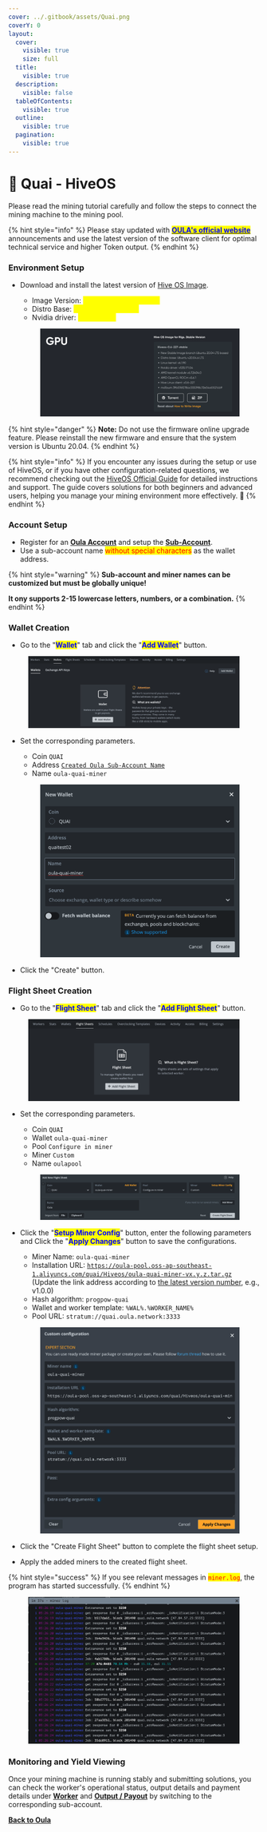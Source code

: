 ```yaml
---
cover: ../.gitbook/assets/Quai.png
coverY: 0
layout:
  cover:
    visible: true
    size: full
  title:
    visible: true
  description:
    visible: false
  tableOfContents:
    visible: true
  outline:
    visible: true
  pagination:
    visible: true
---
```


# 🤖 Quai - HiveOS

Please read the mining tutorial carefully and follow the steps to connect the mining machine to the mining pool.

{% hint style="info" %}
Please stay updated with [<mark style="color:blue;">**OULA's official website**</mark>](https://oula.network/en) announcements and use the latest version of the software client for optimal technical service and higher Token output.
{% endhint %}

### **Environment Setup**

*   Download and install the latest version of [Hive OS Image](https://hiveon.com/install/).&#x20;

    * Image Version: <mark style="color:yellow;">HiveOS-0.6-227-stable</mark>&#x20;
    * Distro Base: <mark style="color:yellow;">Ubuntu 20.04.6 LTS</mark>
    * Nvidia driver: <mark style="color:yellow;">v535.171.04</mark>

    <figure><img src="../.gitbook/assets/image (1) (1) (1).png" alt=""><figcaption></figcaption></figure>

{% hint style="danger" %}
**Note:** Do not use the firmware online upgrade feature. Please reinstall the new firmware and ensure that the system version is Ubuntu 20.04.
{% endhint %}

{% hint style="info" %}
If you encounter any issues during the setup or use of HiveOS, or if you have other configuration-related questions, we recommend checking out the [HiveOS Official Guide](https://hiveon.com/knowledge-base/guides/) for detailed instructions and support. The guide covers solutions for both beginners and advanced users, helping you manage your mining environment more effectively. 📘
{% endhint %}

### **Account Setup**

* Register for an [**Oula Account**](https://oula.network/en/register) and setup the [**Sub-Account**](https://oula.network/en/pool/manager?tab=subAccount).
* Use a sub-account name <mark style="color:red;">without special characters</mark> as the wallet address.

{% hint style="warning" %}
**Sub-account and miner names can be customized but must be globally unique!**&#x20;

**It ony supports 2-15 lowercase letters, numbers, or a combination.**
{% endhint %}

### &#x20;Wallet Creation

* Go to the "<mark style="color:blue;">**Wallet**</mark>" tab and click the "<mark style="color:blue;">**Add Wallet**</mark>" button.

<figure><img src="../.gitbook/assets/image (3).png" alt=""><figcaption></figcaption></figure>

*   Set the corresponding parameters.

    * Coin `QUAI`
    * Address [`Created Oula Sub-Account Name`](https://oula.network/en/pool/manager?tab=subAccount)
    * Name `oula-quai-miner`

    <figure><img src="../.gitbook/assets/image (19).png" alt=""><figcaption></figcaption></figure>
* Click the "Create" button.

### Flight Sheet Creation

* Go to the "<mark style="color:blue;">**Flight Sheet**</mark>" tab and click the "<mark style="color:blue;">**Add Flight Sheet**</mark>" button.

<figure><img src="../.gitbook/assets/image (5).png" alt=""><figcaption></figcaption></figure>

*   Set the corresponding parameters.

    * Coin `QUAI`
    * Wallet `oula-quai-miner`
    * Pool `Configure in miner`
    * Miner `Custom`
    * Name `oulapool`

    <figure><img src="../.gitbook/assets/image (20).png" alt=""><figcaption></figcaption></figure>
*   Click the "<mark style="color:blue;">**Setup Miner Config**</mark>" button, enter the following parameters and Click the "<mark style="color:blue;">**Apply Changes**</mark>" button to save the configurations.

    * Miner Name: `oula-quai-miner`
    * Installation URL: [`https://oula-pool.oss-ap-southeast-1.aliyuncs.com/quai/Hiveos/oula-quai-miner-vx.y.z.tar.gz`](https://oula-pool.oss-ap-southeast-1.aliyuncs.com/quai/Hiveos/oula-quai-miner-vx.y.z.tar.gz)\
      (Update the link address according to [the latest version number](https://app.gitbook.com/s/yseWjqJcypCcEst0oC22/), e.g., v1.0.0)
    * Hash algorithm: `progpow-quai`
    * Wallet and worker template: `%WAL%.%WORKER_NAME%`
    * Pool URL: `stratum://quai.oula.network:3333`

    <figure><img src="../.gitbook/assets/image (21).png" alt=""><figcaption></figcaption></figure>
* Click the "Create Flight Sheet" button to complete the flight sheet setup.
* Apply the added miners to the created flight sheet.

{% hint style="success" %}
If you see relevant messages in <mark style="color:red;">`miner.log`</mark>, the program has started successfully.
{% endhint %}

<figure><img src="../.gitbook/assets/image (1).png" alt=""><figcaption></figcaption></figure>

### **Monitoring and Yield Viewing**

Once your mining machine is running stably and submitting solutions, you can check the worker's operational status, output details and payment details under [**Worker**](https://oula.network/en/pool/manager?tab=miner) and [**Output / Payout**](https://oula.network/en/pool/manager?tab=output) by switching to the corresponding sub-account.





[**Back to Oula**](https://oula.network/en/login)
